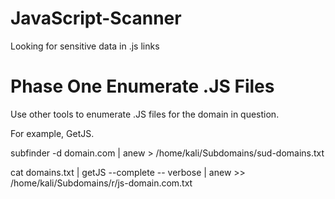 # JavaScript-Scanner
 Looking for sensitive data in .js links

# Phase One Enumerate .JS Files
Use other tools to enumerate .JS files for the domain in question.

For example, GetJS.

subfinder -d domain.com | anew > /home/kali/Subdomains/sud-domains.txt

cat domains.txt | getJS --complete -- verbose | anew >> /home/kali/Subdomains/r/js-domain.com.txt